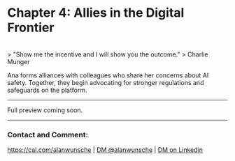 # Chapter 4: Allies in the Digital Frontier

<br />
> "Show me the incentive and I will show you the outcome."
> Charlie Munger

Ana forms alliances with colleagues who share her concerns about AI safety. Together, they begin advocating for stronger regulations and safeguards on the platform.

---

Full preview coming soon.

---

### Contact and Comment:

<a href="https://cal.com/alanwunsche">https://cal.com/alanwunsche</a> | <a href="https://x.com/alanwunsche">DM @alanwunsche</a> | <a href="https://linkedin.com/in/alanwunsche">DM on Linkedin</a>
<br /><br />